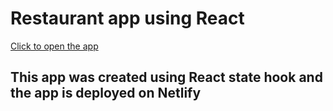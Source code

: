 # Restaurant app using React
[Click to open the app ](https://restaurant-reactstate.netlify.app/)

## This app was created using React state hook and the app is deployed on Netlify 

